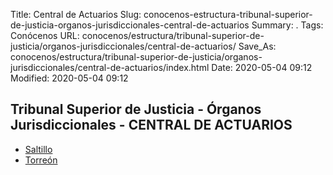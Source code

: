 Title: Central de Actuarios
Slug: conocenos-estructura-tribunal-superior-de-justicia-organos-jurisdiccionales-central-de-actuarios
Summary: .
Tags: Conócenos
URL: conocenos/estructura/tribunal-superior-de-justicia/organos-jurisdiccionales/central-de-actuarios/
Save_As: conocenos/estructura/tribunal-superior-de-justicia/organos-jurisdiccionales/central-de-actuarios/index.html
Date: 2020-05-04 09:12
Modified: 2020-05-04 09:12


## Tribunal Superior de Justicia - Órganos Jurisdiccionales - CENTRAL DE ACTUARIOS

* [Saltillo](saltillo/)
* [Torreón](torreon/)



